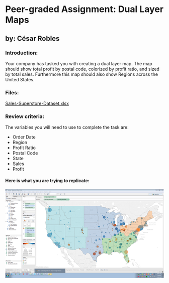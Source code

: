 # Peer-graded Assignment: Dual Layer Maps
## by: César Robles

### Introduction:
Your company has tasked you with creating a dual layer map.  The map should show total profit by postal code, colorized by profit ratio, and sized by total sales.  Furthermore this map should also show Regions across the United States.

### Files:
[Sales-Superstore-Dataset.xlsx](./files/Sales-Superstore-Dataset.xslx)

### Review criteria:
The variables you will need to use to complete the task are:

* Order Date
* Region
* Profit Ratio
* Postal Code
* State
* Sales
* Profit

#### Here is what you are trying to replicate:
![Dual-Layers-Map](./images/Dual-Layer-Maps-Peer-Activity.png)
